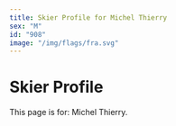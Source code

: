 ```yaml
---
title: Skier Profile for Michel Thierry
sex: "M"
id: "908"
image: "/img/flags/fra.svg" 
---
```


# Skier Profile

This page is for: Michel Thierry.
    